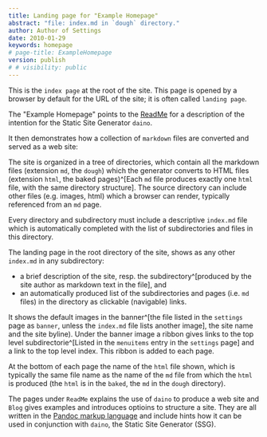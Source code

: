 ```yaml
---
title: Landing page for "Example Homepage"
abstract: "file: index.md in `dough` directory."
author: Author of Settings
date: 2010-01-29
keywords: homepage
# page-title: ExampleHomepage
version: publish
# # visibility: public
---
```

This is the `index page` at the root of the site. This page is opened by a browser by default for the URL of the site; it is often called `landing page`. 

The "Example Homepage" points to the [ReadMe](../../ReadMe.html) for a description of the intention for the Static Site Generator `daino`. 

It then demonstrates how a collection of `markdown` files are converted and served as a web site:

The site is organized in a tree of directories, which contain all the markdown files (extension `md`, the `dough`) which the generator converts to HTML files (extension `html`, the baked pages)^[Each `md` file produces exactly one `html` file, with the same directory structure]. The source directory can include other files (e.g. images, html) which a browser can render, typically referenced from an `md` page. 

Every directory and subdirectory must include a descriptive `index.md` file which is automatically completed with the list of subdirectories and files in this directory.

The landing page in the root directory of the site, shows as any other `index.md` in any subdirectory:

- a  brief description of the site, resp. the subdirectory^[produced by the site author as markdown text in the file], and
- an automatically produced list of the subdirectories and pages (i.e. `md` files) in the directory as clickable (navigable) links. 

It shows the default images in the banner^[the file listed in the `settings` page as `banner`, unless the `index.md` file lists another image], the site name and the site byline). 
Under the banner image a ribbon gives links to the top level subdirectorie^[Listed in the `menuitems` entry  in the `settings` page] and a link to the top level index. This ribbon is added to each page. 

<!-- todo add a return button -->

At the bottom of each page the name of the `html` file shown, which is typically the same file name as the name of the `md` file from which the `html` is produced (the `html` is in the `baked`, the `md` in the `dough` directory).

The pages under `ReadMe` explains the use of `daino` to produce a web site and `Blog` gives examples and introduces optioins to structure a site. They are all written in the [Pandoc markup language](https://pandoc.org/MANUAL.html#pandocs-markdown) and include hints how it can be used in conjunction with `daino`, the Static Site Generator (SSG).